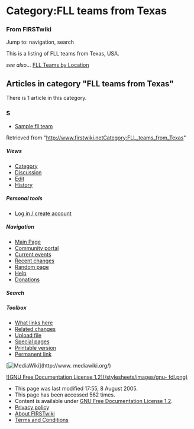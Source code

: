 # Category:FLL teams from Texas

### From FIRSTwiki

Jump to: navigation, search

This is a listing of FLL teams from Texas, USA.

_see also..._ [FLL Teams by Location](FLL_Teams_by_Location "FLL
Teams by Location" )

  

## Articles in category "FLL teams from Texas"

There is 1 article in this category.

### S

  * [Sample fll team](Sample_fll_team "Sample fll team" )

Retrieved from
"<http://www.firstwiki.netCategory:FLL_teams_from_Texas>"

##### Views

  * [Category](Category:FLL_teams_from_Texas)
  * [Discussion](/index.php?title=Category_talk:FLL_teams_from_Texas&action=edit)
  * [Edit](/index.php?title=Category:FLL_teams_from_Texas&action=edit)
  * [History](/index.php?title=Category:FLL_teams_from_Texas&action=history)

##### Personal tools

  * [Log in / create account](/index.php?title=Special:Userlogin&returnto=Category:FLL_teams_from_Texas)

[](Main_Page "Main Page" )

##### Navigation

  * [Main Page](Main_Page)
  * [Community portal](FIRSTwiki:Community_portal)
  * [Current events](Current_events)
  * [Recent changes](Special:Recentchanges)
  * [Random page](Special:Random)
  * [Help](Help:Contents)
  * [Donations](FIRSTwiki:Site_support)

##### Search



##### Toolbox

  * [What links here](Special:Whatlinkshere/Category:FLL_teams_from_Texas)
  * [Related changes](Special:Recentchangeslinked/Category:FLL_teams_from_Texas)
  * [Upload file](Special:Upload)
  * [Special pages](Special:Specialpages)
  * [Printable version](/index.php?title=Category:FLL_teams_from_Texas&printable=yes)
  * [Permanent link](/index.php?title=Category:FLL_teams_from_Texas&oldid=40572)

[![MediaWiki](/skins/common/images/poweredby_mediawiki_88x31.png)](http://www.
mediawiki.org/)

[![GNU Free Documentation License 1.2](/stylesheets/images/gnu-
fdl.png)](http://www.gnu.org/copyleft/fdl.html)

  * This page was last modified 17:55, 8 August 2005.
  * This page has been accessed 562 times.
  * Content is available under [GNU Free Documentation License 1.2](http://www.gnu.org/copyleft/fdl.html "http://www.gnu.org/copyleft/fdl.html" ).
  * [Privacy policy](FIRSTwiki:Privacy_policy "FIRSTwiki:Privacy policy" )
  * [About FIRSTwiki](FIRSTwiki:About "FIRSTwiki:About" )
  * [Terms and Conditions](FIRSTwiki:Terms_and_conditions "FIRSTwiki:Terms and conditions" )

